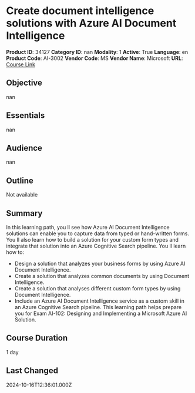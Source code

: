 # Create document intelligence solutions with Azure AI Document Intelligence

**Product ID**: 34127
**Category ID**: nan
**Modality**: 1
**Active**: True
**Language**: en
**Product Code**: AI-3002
**Vendor Code**: MS
**Vendor Name**: Microsoft
**URL**: [Course Link](https://www.fastlaneus.com/course/microsoft-ai-3002)

## Objective
nan

## Essentials
nan

## Audience
nan

## Outline
Not available

## Summary
In this learning path, you ll see how Azure AI Document Intelligence solutions can enable you to capture data from typed or hand-written forms. You ll also learn how to build a solution for your custom form types and integrate that solution into an Azure Cognitive Search pipeline. You ll learn how to:


- Design a solution that analyzes your business forms by using Azure AI Document Intelligence.
- Create a solution that analyzes common documents by using Document Intelligence.
- Create a solution that analyses different custom form types by using Document Intelligence.
- Include an Azure AI Document Intelligence service as a custom skill in an Azure Cognitive Search pipeline.
This learning path helps prepare you for Exam AI-102: Designing and Implementing a Microsoft Azure AI Solution.

## Course Duration
1 day

## Last Changed
2024-10-16T12:36:01.000Z
